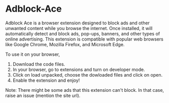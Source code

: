 # Adblock-Ace
Adblock Ace is a browser extension designed to block ads and other unwanted content while you browse the internet. Once installed, it will automatically detect and block ads, pop-ups, banners, and other types of online advertising. This extension is compatible with popular web browsers like Google Chrome, Mozilla Firefox, and Microsoft Edge.

To use it on your browser,
1. Download the code files.
2. In your browser, go to extensions and turn on developer mode.
3. Click on load unpacked, choose the dowloaded files and click on open.
4. Enable the extension and enjoy!

Note: There might be some ads that this extension can't block. In that case, raise an issue (mention the site url).
